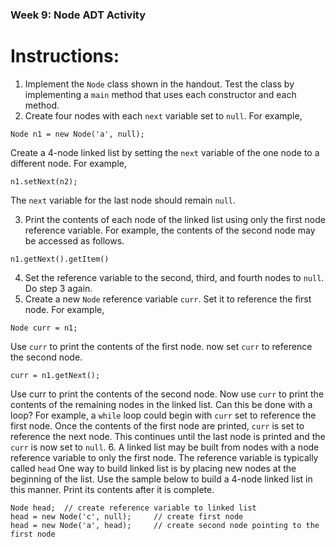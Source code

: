 ### Week 9: Node ADT Activity

# Instructions:
1. Implement the `Node` class shown in the handout. Test the class by implementing a `main` method that uses each constructor and each method.
2. Create four nodes with each `next` variable set to `null`. For example,
```
Node n1 = new Node('a', null);
```
Create a 4-node linked list by setting the `next` variable of the one node to a different node. For example,
```
n1.setNext(n2);
```
The `next` variable for the last node should remain `null`.

3. Print the contents of each node of the linked list using only the first node reference variable. For example, the contents of the second node may be accessed as follows.
```
n1.getNext().getItem()
```
4. Set the reference variable to the second, third, and fourth nodes to `null`. Do step 3 again.
5. Create a new `Node` reference variable `curr`. Set it to reference the first node. For example,
```
Node curr = n1;
```
Use `curr` to print the contents of the first node. now set `curr` to reference the second node.
```
curr = n1.getNext();
```
Use curr to print the contents of the second node. Now use `curr` to print the contents of the remaining nodes in the linked list. Can this be done with a loop? For example, a `while` loop could begin with `curr` set to reference the first node. Once the contents of the first node are printed, `curr` is set to reference the next node. This continues until the last node is printed and the `curr` is now set to `null`.
6. A linked list may be built from nodes with a node reference variable to only the first node. The reference variable is typically called `head` One way to build linked list is by placing new nodes at the beginning of the list. Use the sample below to build a 4-node linked list in this manner. Print its contents after it is complete.
```
Node head;  // create reference variable to linked list
head = new Node('c', null);     // create first node
head = new Node('a', head);     // create second node pointing to the first node